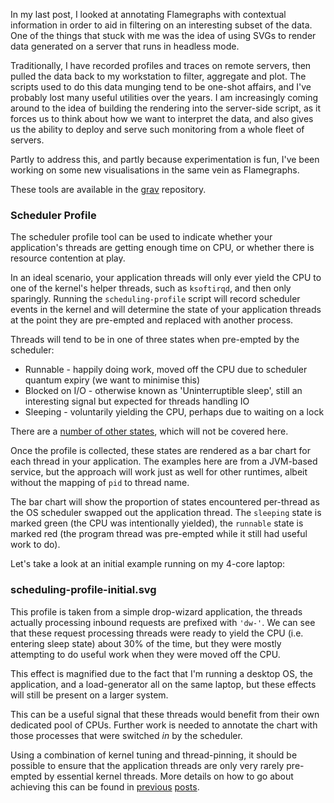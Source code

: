 In my last post, I looked at annotating Flamegraphs with contextual information in order to
aid in filtering on an interesting subset of the data. One of the things that stuck with me
was the idea of using SVGs to render data generated on a server that runs in headless mode.

Traditionally, I have recorded profiles and traces on remote servers, then pulled the data
back to my workstation to filter, aggregate and plot. The scripts used to do this data munging
tend to be one-shot affairs, and I've probably lost many useful utilities over the years. I
am increasingly coming around to the idea of building the rendering into the server-side script, as it forces us to 
think about how we want to interpret the data, and also gives us the ability to deploy and serve
such monitoring from a whole fleet of servers.

Partly to address this, and partly because experimentation is fun, I've been working on some
new visualisations in the same vein as Flamegraphs. 


These tools are available in the [grav](https://github.com/epickrram/grav) repository.


### Scheduler Profile

The scheduler profile tool can be used to indicate whether your application's threads are
getting enough time on CPU, or whether there is resource contention at play.

In an ideal scenario, your application threads will only ever yield the CPU to one of the 
kernel's helper threads, such as `ksoftirqd`, and then only sparingly. Running the 
`scheduling-profile` script will record scheduler events in the kernel and will determine
the state of your application threads at the point they are pre-empted and replaced with
another process.

Threads will tend to be in one of three states when pre-empted by the scheduler:

   * Runnable - happily doing work, moved off the CPU due to scheduler quantum expiry (we want to minimise this)
   * Blocked on I/O - otherwise known as 'Uninterruptible sleep', still an interesting signal but expected for threads handling IO
   * Sleeping - voluntarily yielding the CPU, perhaps due to waiting on a lock

There are a [number of other states](http://lxr.free-electrons.com/source/include/linux/sched.h?v=4.4#L207), 
which will not be covered here.

Once the profile is collected, these states are rendered as a bar chart for each thread in your application.
The examples here are from a JVM-based service, but the approach will work just as well for other runtimes,
albeit without the mapping of `pid` to thread name.

The bar chart will show the proportion of states encountered per-thread as the OS scheduler swapped out the 
application thread. The `sleeping` state is marked green (the CPU was intentionally yielded), the `runnable` state is
marked red (the program thread was pre-empted while it still had useful work to do).

Let's take a look at an initial example running on my 4-core laptop:

### scheduling-profile-initial.svg

This profile is taken from a simple drop-wizard application, the threads actually processing inbound requests are prefixed with `'dw-'`.
We can see that these request processing threads were ready to yield the CPU (i.e. entering sleep state) about 30% of the time, but 
they were mostly attempting to do useful work when they were moved off the CPU.

This effect is magnified due to the fact that I'm running a desktop OS, the application, and a load-generator all on the same
laptop, but these effects will still be present on a larger system. 

This can be a useful signal that these threads would benefit from their own dedicated pool of CPUs. Further work is needed
to annotate the chart with those processes that were switched _in_ by the scheduler. 

Using a combination of kernel tuning and thread-pinning, it should be possible to ensure that the application 
threads are only very rarely pre-empted by essential kernel threads. More details on how to go about achieving 
this can be found in [previous](jitter1) [posts](jitter2).


